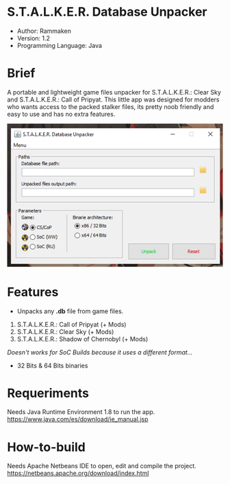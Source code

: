 # S.T.A.L.K.E.R. Database Unpacker
+ Author: Rammaken
+ Version: 1.2
+ Programming Language: Java

# Brief
A portable and lightweight game files unpacker for S.T.A.L.K.E.R.: Clear Sky and S.T.A.L.K.E.R.: Call of Pripyat.
This little app was designed for modders who wants access to the packed stalker files, its pretty noob friendly and easy to use and has no extra features.

![Preview](preview.png)

# Features
+ Unpacks any **.db** file from game files.
1. S.T.A.L.K.E.R.: Call of Pripyat (+ Mods)
2. S.T.A.L.K.E.R.: Clear Sky (+ Mods)
3. S.T.A.L.K.E.R.: Shadow of Chernobyl (+ Mods)

*Doesn't works for SoC Builds because it uses a different format...*

+ 32 Bits & 64 Bits binaries

# Requeriments
Needs Java Runtime Environment 1.8 to run the app.
https://www.java.com/es/download/ie_manual.jsp

# How-to-build
Needs Apache Netbeans IDE to open, edit and compile the project.
https://netbeans.apache.org/download/index.html
